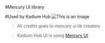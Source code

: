 #Mercury UI library

#Used by Kadium Hub
![This is an image](https://cdn.discordapp.com/attachments/730753525713338408/965243997591334952/static_1.png)
>All credits goes to mercury ui lib creators

>Kadium Hub UI is using [Mercury UI](https://github.com/deeeity/mercury-lib).

